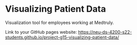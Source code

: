 # Visualizing Patient Data

Visualization tool for employees working at Medtruly.

Link to your GitHub pages website: https://neu-ds-4200-s22-students.github.io/project-g15-visualizing-patient-data/